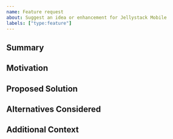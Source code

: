 ```yaml
---
name: Feature request
about: Suggest an idea or enhancement for Jellystack Mobile
labels: ["type:feature"]
---
```


## Summary

<!-- Describe the feature or improvement. -->

## Motivation

<!-- What problem does it solve? Who benefits? -->

## Proposed Solution

<!-- Outline the approach, UI flow, API needs, etc. -->

## Alternatives Considered

<!-- Other options you evaluated. -->

## Additional Context

<!-- Wireframes, references, or related issues. -->
